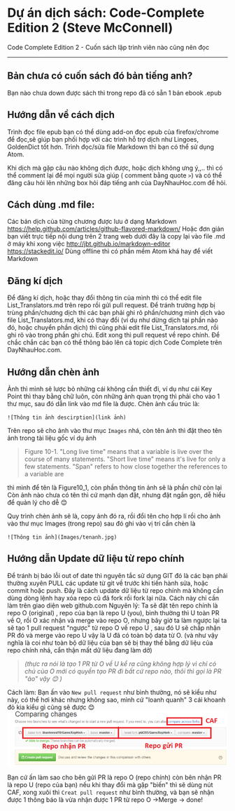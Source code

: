 Dự án dịch sách: Code-Complete Edition 2 (Steve McConnell)
===========================================================
Code Complete  Edition 2 - Cuốn sách lập trình viên nào cũng nên đọc

-------------------------------------------------
**Bản chưa có cuốn sách đó bản tiếng anh?**
----------------------

Bạn nào chưa down được sách  thì trong repo đã có sẵn 1 bản ebook .epub

**Hướng dẫn về cách dịch**
-----------------------
Trình đọc file epub  bạn có thể dùng  add-on đọc epub của firefox/chrome để đọc,sẽ giúp bạn phối hợp với các trình hỗ trợ dịch như Lingoes, GoldenDict tốt hơn.
Trình đọc/sửa file Markdown thì bạn có thể sử dụng Atom.

Khi dịch mà gặp câu nào không dịch được, hoặc dịch không ưng ý,,.. thì có thể comment lại để mọi người sửa giúp ( comment bằng quote `>`) và có thể đăng câu hỏi lên những box hỏi đáp tiếng anh của DayNhauHoc.com để hỏi.

**Cách dùng .md file:**
------------

Các bản dịch của từng chương được lưu ở dạng Markdown
https://help.github.com/articles/github-flavored-markdown/
Hoặc đơn giản bạn viết trực tiếp nội dung trên 2 trang web dưới đây là copy lại vào file .md ở máy khi xong việc
http://jbt.github.io/markdown-editor
https://stackedit.io/
Dùng offline thì có phần mềm Atom khá hay để viết Markdown

**Đăng kí dịch**
-------------
Để đăng kí dịch, hoặc thay đổi thông tin của mình thì có thể edit file List_Translators.md trên repo rồi gửi pull request.
Để tránh trường hợp bị trùng phần/chương dịch thì các bạn phải ghi rõ phần/chương mình dịch vào file List_Translators.md, khi có thay đổi (ví dụ như dừng dịch tại phần nào đó, hoặc chuyển phần dịch) thì cũng phải edit file List_Translators.md, rồi ghi rõ vào trong phần ghi chú. Edit xong thì pull request về repo chính. Để chắc chắn các bạn có thể thông báo lên cả topic dịch Code Complete trên DayNhauHoc.com.

**Hướng dẫn chèn ảnh**
------------------

Ảnh thì mình sẽ lược bỏ những cái không cần thiết đi, ví dụ như cái Key Point thì thay bằng chữ luôn, còn những ảnh quan trọng thì phải cho vào 1 thư mục, sau đó dẫn link vào md file là được.
Chèn ảnh cấu trúc là:

    ![Thông tin ảnh descirption](link ảnh)

Trên repo sẽ cho ảnh vào thư mục `Images` nhá, còn tên ảnh thì đặt theo tên ảnh trong tài liệu gốc ví dụ ảnh
> Figure 10-1. "Long live time" means that a variable is live over the course of many statements. "Short live time" means it's live for only a few statements. "Span" refers to how close together the references to a variable are

thì mình để tên là Figure10_1, còn phần thông tin ảnh sẽ là phần chữ còn lại
Còn ảnh nào chưa có tên thì cứ mạnh dạn đặt, nhưng đặt ngắn gọn, dễ hiểu để quản lý cho dễ :blush:

Quy trình chèn ảnh sẽ là, copy ảnh đó ra, rồi đổi tên cho hợp lí rồi cho ảnh vào thư mục Images (trong repo)
sau đó ghi vào vị trí cần chèn là

    ![Thông tin ảnh](Images/tenanh.jpg)

**Hướng dẫn Update dữ liệu từ repo chính**
------------
Để tránh bị báo lỗi  out of date thì nguyên tắc sử dụng GIT đó là các bạn phải thường xuyên PULL các update từ git về trước khi tiến hành sửa, hoặc commit hoặc push.
Đây là cách update dữ liệu từ repo chính mà không cần dùng dòng lệnh hay xóa repo cũ đã fork rồi fork lại nữa. Cách này chỉ cần làm trên giao diện web github.com
Nguyên lý:
Ta sẽ đặt tên repo chính là repo O (original) , repo của bạn là repo U (you), bình thường thì U toàn PR về O, rồi O xác nhận và merge vào repo O, nhưng bây giờ ta làm ngược lại ta sẽ tạo 1 pull request "ngược" từ repo O về repo U , sau đó U sẽ chấp nhận PR đó và merge vào repo U vậy là U đã có toàn bộ data từ O. (và như vậy nghĩa là coi như toàn bộ dữ liệu của bạn sẽ bị thay thế bằng dữ liệu của repo chính nhá, cẩn thận mất dữ liệu đang làm dở)
> *(thực ra nói là tạo 1 PR từ O về U kể ra cũng không hợp lý vì chỉ có chủ của O mới có quyền tạo PR đi bất cứ repo nào, thôi thì gọi là PR "ảo" vậy :blush: )*

Cách làm:
Bạn ấn vào `New pull request`  như bình thường, nó sẽ kiểu như này, có thể hơi khác nhưng không sao, mình cứ "loanh quanh" 3 cái  khoanh đỏ kia kiểu gì cũng sẽ được :blush:
![](Images/Update_Github.png)

Bạn cứ ấn làm sao cho bên gửi PR là repo O (repo chính) còn bên nhận PR là repo U (repo của bạn)
nếu khi thay đổi mà gặp "biến" thì sẽ dùng nút CAF, xong xuôi thì `Creat pull request` như bình thường, và bạn sẽ nhận được 1 thông báo là vừa nhận được 1 PR từ repo O ->Merge -> done!
